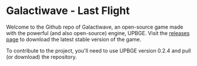 # Galactiwave - Last Flight
Welcome to the Github repo of Galactiwave, an open-source game made with the powerful (and also open-source) engine, UPBGE. Visit the [releases page](../releases "Galactiwave Releases") to download the latest stable version of the game.

To contribute to the project, you'll need to use UPBGE version 0.2.4 and pull (or download) the repository.